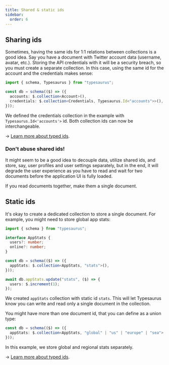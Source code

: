 ```yaml
---
title: Shared & static ids
sidebar:
  order: 6
---
```


## Sharing ids

Sometimes, having the same ids for 1:1 relations between collections is a good idea. Say you have a document with Twitter account data (username, avatar, etc.). Storing the API credentials with it will be a security breach, so you must create a separate collection. In this case, using the same id for the account and the credentials makes sense:

```ts
import { schema, Typesaurus } from "typesaurus";

const db = schema(($) => ({
  accounts: $.collection<Account>(),
  credentials: $.collection<Credentials, Typesaurus.Id<"accounts">>(),
}));
```

We defined the credentials collection in the example with `Typesaurus.Id<'accounts'>` id. Both collection ids can now be interchangeable.

→ [Learn more about typed ids](/type-safety/typed-ids/).

### Don't abuse shared ids!

It might seem to be a good idea to decouple data, utilize shared ids, and store, say, user profiles and user settings separately, but in the end, it will degrade the user experience as you have to read and wait for two documents before the application UI is fully loaded.

If you read documents together, make them a single document.

## Static ids

It's okay to create a dedicated collection to store a single document. For example, you might need to store global app stats:

```ts
import { schema } from "typesaurus";

interface AppStats {
  users?: number;
  online?: number;
}

const db = schema(($) => ({
  appStats: $.collection<AppStats, "stats">(),
}));

await db.appStats.update("stats", ($) => {
  users: $.increment(1);
});
```

We created `appStats` collection with static id `stats`. This will let Typesaurus know you can write and read only a single document in the collection.

You might have more than one document id, that you can define as a union type:

```ts
const db = schema(($) => ({
  appStats: $.collection<AppStats, "global" | "us" | "europe" | "sea">(),
}));
```

In this example, we store global and regional stats separately.

→ [Learn more about typed ids](/type-safety/typed-ids/).
